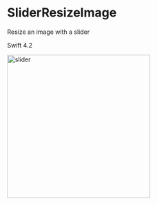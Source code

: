 # SliderResizeImage
Resize an image with a slider

Swift 4.2

<img width="332" alt="slider" src="https://user-images.githubusercontent.com/26833905/45618410-a0934900-bac9-11e8-8bda-9ee137d0f3b9.png">
